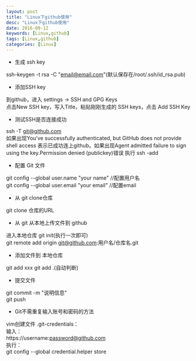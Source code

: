 ```yaml
---
layout: post
title: "Linux下github使用"
desc: "Linux下github使用"
date: 2016-09-12
keywords: [Linux,github]
tags: [Linux,github]
categories: [Linux]
---
```


* 生成 ssh key  

ssh-keygen -t rsa -C "email@email.com"(默认保存在/root/.ssh/id_rsa.pub)  

* 添加SSH key

到github，进入 settings -> SSH and GPG Keys  
点击New SSH key，写入Title，粘贴刚刚生成的 SSH keys，点击 Add SSH Key  

* 测试SSH是否连接成功  

ssh -T git@github.com  
如果出现You’ve successfully authenticated, but GitHub does not provide shell access  表示已成功连上github。如果出现Agent admitted failure to sign using the key.Permission denied (publickey)错误 执行 ssh -add  

* 配置 Git 文件  

git config --global user.name "your name"      //配置用户名  
git config --global user.email "your email"    //配置email  

* 从 git clone仓库

git clone 仓库的URL  

* 从 git 从本地上传文件到 github  

进入本地仓库 git init(执行一次即可)  
git remote add origin git@github.com:用户名/仓库名.git  

* 添加文件到 本地仓库  

git add xxx
git add .(自动判断)  

* 提交文件  

git commit -m "说明信息"  
git push  

* Git不需重复输入账号和密码的方法  

vim创建文件 .git-credentials：  
输入：  
https://username:password@github.com  
执行：  
git config --global credential.helper store  
